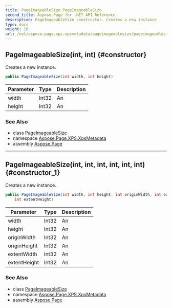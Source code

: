 ```yaml
---
title: PageImageableSize.PageImageableSize
second_title: Aspose.Page for .NET API Reference
description: PageImageableSize constructor. Creates a new instance
type: docs
weight: 10
url: /net/aspose.page.xps.xpsmetadata/pageimageablesize/pageimageablesize/
---
```

## PageImageableSize(int, int) {#constructor}

Creates a new instance.

```csharp
public PageImageableSize(int width, int height)
```

| Parameter | Type | Description |
| --- | --- | --- |
| width | Int32 | An |
| height | Int32 | An |

### See Also

* class [PageImageableSize](../)
* namespace [Aspose.Page.XPS.XpsMetadata](../../pageimageablesize/)
* assembly [Aspose.Page](../../../)

---

## PageImageableSize(int, int, int, int, int, int) {#constructor_1}

Creates a new instance.

```csharp
public PageImageableSize(int width, int height, int originWidth, int originHeight, int extentWidth, 
    int extentHeight)
```

| Parameter | Type | Description |
| --- | --- | --- |
| width | Int32 | An |
| height | Int32 | An |
| originWidth | Int32 | An |
| originHeight | Int32 | An |
| extentWidth | Int32 | An |
| extentHeight | Int32 | An |

### See Also

* class [PageImageableSize](../)
* namespace [Aspose.Page.XPS.XpsMetadata](../../pageimageablesize/)
* assembly [Aspose.Page](../../../)


